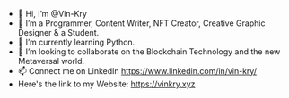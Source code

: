 - 👋 Hi, I’m @Vin-Kry
- 👀 I’m a Programmer, Content Writer, NFT Creator, Creative Graphic Designer & a Student.
- 🌱 I’m currently learning Python.
- 💞️ I’m looking to collaborate on the Blockchain Technology and the new Metaversal world.
- 📫 Connect me on LinkedIn https://www.linkedin.com/in/vin-kry/
- Here's the link to my Website: https://vinkry.xyz

